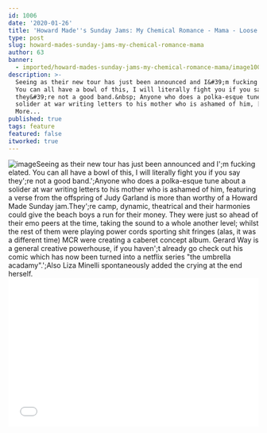 ```yaml
---
id: 1006
date: '2020-01-26'
title: 'Howard Made''s Sunday Jams: My Chemical Romance - Mama - Loose Lips'
type: post
slug: howard-mades-sunday-jams-my-chemical-romance-mama
author: 63
banner:
  - imported/howard-mades-sunday-jams-my-chemical-romance-mama/image1006.jpeg
description: >-
  Seeing as their new tour has just been announced and I&#39;m fucking elated.
  You can all have a bowl of this, I will literally fight you if you say
  they&#39;re not a good band.&nbsp; Anyone who does a polka-esque tune about a
  solider at war writing letters to his mother who is ashamed of him, [...]Read
  More...
published: true
tags: feature
featured: false
itworked: true
---
```

![image](../imported/howard-mades-sunday-jams-my-chemical-romance-mama/image1006.jpeg)Seeing as their new tour has just been announced and I';m fucking elated. You can all have a bowl of this, I will literally fight you if you say they';re not a good band.';Anyone who does a polka-esque tune about a solider at war writing letters to his mother who is ashamed of him, featuring a verse from the offspring of Judy Garland is more than worthy of a Howard Made Sunday jam.They';re camp, dynamic, theatrical and their harmonies could give the beach boys a run for their money. They were just so ahead of their emo peers at the time, taking the sound to a whole another level; whilst the rest of them were playing power cords sporting shit fringes (alas, it was a different time) MCR were creating a caberet concept album. Gerard Way is a general creative powerhouse, if you haven';t already go check out his comic which has now been turned into a netflix series "the umbrella acadamy".';Also Liza Minelli spontaneously added the crying at the end herself.<iframe width='100%' height='300' scrolling='no' frameborder='no' allow='autoplay' src='//www.youtube.com/embed/GEvLye15sq0?wmode=opaque'></iframe>